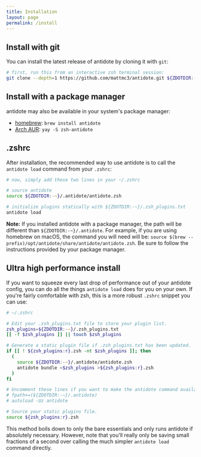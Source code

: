 ```yaml
---
title: Installation
layout: page
permalink: /install
---
```


## Install with git

You can install the latest release of antidote by cloning it with `git`:

```zsh
# first, run this from an interactive zsh terminal session:
git clone --depth=1 https://github.com/mattmc3/antidote.git ${ZDOTDIR:-~}/.antidote
```

## Install with a package manager

antidote may also be available in your system's package manager:

- [homebrew](https://formulae.brew.sh/formula/antidote): `brew install antidote`
- [Arch AUR](https://aur.archlinux.org/packages/zsh-antidote): `yay -S zsh-antidote`

## .zshrc

After installation, the recommended way to use antidote is to call the `antidote load` command from your `.zshrc`:

```zsh
# now, simply add these two lines in your ~/.zshrc

# source antidote
source ${ZDOTDIR:-~}/.antidote/antidote.zsh

# initialize plugins statically with ${ZDOTDIR:-~}/.zsh_plugins.txt
antidote load
```

**Note:** If you installed antidote with a package manager, the path will be different
than `${ZDOTDIR:-~}/.antidote`. For example, if you are using homebrew on macOS, the
command you will need will be:
`source $(brew --prefix)/opt/antidote/share/antidote/antidote.zsh`.
Be sure to follow the instructions provided by your package manager.

## Ultra high performance install

If you want to squeeze every last drop of performance out of your antidote config, you can do all the things `antidote load` does for you on your own. If you're fairly comfortable with zsh, this is a more robust `.zshrc` snippet you can use:

```zsh
# ~/.zshrc

# Edit your .zsh_plugins.txt file to store your plugin list.
zsh_plugins=${ZDOTDIR:-~}/.zsh_plugins.txt
[[ -f $zsh_plugins ]] || touch $zsh_plugins

# Generate a static plugin file if .zsh_plugins.txt has been updated.
if [[ ! ${zsh_plugins:r}.zsh -nt $zsh_plugins ]]; then
  (
    source ${ZDOTDIR:-~}/.antidote/antidote.zsh
    antidote bundle <$zsh_plugins >${zsh_plugins:r}.zsh
  )
fi

# Uncomment these lines if you want to make the antidote command available:
# fpath+=(${ZDOTDIR:-~}/.antidote)
# autoload -Uz antidote

# Source your static plugins file.
source ${zsh_plugins:r}.zsh
```

This method boils down to only the bare essentials and only runs antidote if absolutely necessary. However, note that you'll really only be saving small fractions of a second over calling the much simpler `antidote load` command directly.
